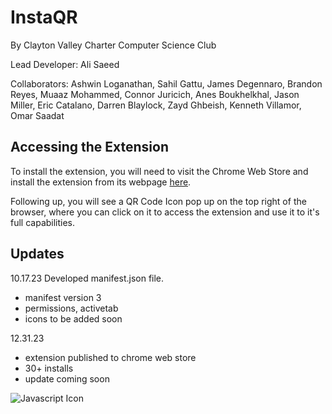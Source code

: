 # InstaQR
By Clayton Valley Charter Computer Science Club 

Lead Developer:
Ali Saeed

Collaborators:
Ashwin Loganathan, Sahil Gattu, James Degennaro, Brandon Reyes, Muaaz Mohammed, Connor Juricich, Anes Boukhelkhal, Jason Miller, Eric Catalano, Darren Blaylock, Zayd Ghbeish, Kenneth Villamor, Omar Saadat

## Accessing the Extension
To install the extension, you will need to visit the Chrome Web Store and install the extension from its webpage [here](https://chromewebstore.google.com/detail/instaqr/ckncoamjholdpofaihocckhlioabjppp).

Following up, you will see a QR Code Icon pop up on the top right of the browser, where you can click on it to access the extension and use it to it's full capabilities.

## Updates

10.17.23
Developed manifest.json file.
- manifest version 3
- permissions, activetab
- icons to be added soon

12.31.23
- extension published to chrome web store
- 30+ installs
- update coming soon


![Javascript Icon](https://raw.githubusercontent.com/mahozad/mahozad/blob/master/stackoverflow/javascript-logo-20.svg)
